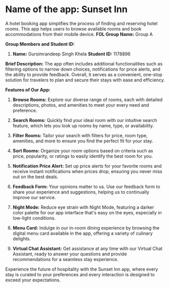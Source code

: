# Name of the app:  Sunset Inn
A hotel booking app simplifies the process of finding and reserving hotel rooms. This app helps users to browse available rooms and book accommodations from their mobile device.
**FOL Group Name:** Group A

**Group Members and Student ID:**
1. **Name:** Gursimrandeep Singh Khela
   **Student ID:** 1178896

**Brief Description:** The app often includes additional functionalities such as filtering options to narrow down choices, notifications for price alerts, and the ability to provide feedback. Overall, it serves as a convenient, one-stop solution for travelers to plan and secure their stays with ease and efficiency.

**Features of Our App:**
1.	**Browse Rooms:** Explore our diverse range of rooms, each with detailed descriptions, photos, and amenities to meet your every need and preference.

2.	**Search Rooms:** Quickly find your ideal room with our intuitive search feature, which lets you look up rooms by name, type, or availability.

3.	**Filter Rooms:** Tailor your search with filters for price, room type, amenities, and more to ensure you find the perfect fit for your stay.

4.	**Sort Rooms:** Organize your room options based on criteria such as price, popularity, or ratings to easily identify the best room for you.

5.	**Notification Price Alert:** Set up price alerts for your favorite rooms and receive instant notifications when prices drop, ensuring you never miss out on the best deals.

6.	**Feedback Form:** Your opinions matter to us. Use our feedback form to share your experience and suggestions, helping us to continually improve our service.

7.	**Night Mode:** Reduce eye strain with Night Mode, featuring a darker color palette for our app interface that's easy on the eyes, especially in low-light conditions.

8.	**Menu Card:** Indulge in our in-room dining experience by browsing the digital menu card available in the app, offering a variety of culinary delights.

9.	**Virtual Chat Assistant:** Get assistance at any time with our Virtual Chat Assistant, ready to answer your questions and provide recommendations for a seamless stay experience.


Experience the future of hospitality with the Sunset Inn app, where every stay is curated to your preferences and every interaction is designed to exceed your expectations.
